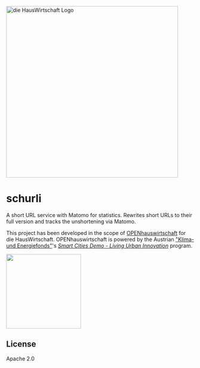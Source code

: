 <img width="460" alt="die HausWirtschaft Logo" src="https://tools.diehauswirtschaft.at/public-static-files/logos/dhw-signet-logotype.png">

# schurli

A short URL service with Matomo for statistics. Rewrites short URLs
to their full version and tracks the unshortening via Matomo.


This project has been developed in the scope of [OPENhauswirtschaft][1]
for die HausWirtschaft.
OPENhauswirtschaft is powered by the Austrian ["Klima- und Energiefonds"][2]'s
*[Smart Cities Demo - Living Urban Innovation][3]* program.

<img width="200" alt="" src="https://tools.diehauswirtschaft.at/public-static-files/logos/klien-poweredby.jpg">

## License

Apache 2.0

[1]: https://www.smartcities.at/stadt-projekte/smart-cities/#innovatives-hauswirtschaften-im-nutzungsgemischten-stadtkern
[2]: https://www.klimafonds.gv.at/
[3]: https://www.smartcities.at/

